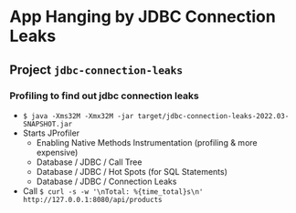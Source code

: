 # App Hanging by JDBC Connection Leaks

## Project ``` jdbc-connection-leaks ```

### Profiling to find out jdbc connection leaks

- ``` $ java -Xms32M -Xmx32M -jar target/jdbc-connection-leaks-2022.03-SNAPSHOT.jar ```
- Starts JProfiler
  - Enabling Native Methods Instrumentation (profiling & more expensive)
  - Database / JDBC / Call Tree
  - Database / JDBC / Hot Spots (for SQL Statements)
  - Database / JDBC / Connection Leaks
- Call ``` $ curl -s -w '\nTotal: %{time_total}s\n'  http://127.0.0.1:8080/api/products ```